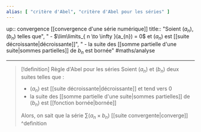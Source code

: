 ```yaml
---
alias: [ "critère d'Abel", "critère d'Abel pour les séries" ]
---
```

up:: convergence [[convergence d'une série numérique]] 
title:: "Soient $(a_{n})$, $(b_{n})$ telles que", " - $\lim\limits_{ n \to \infty }(a_{n}) = 0$ et $(a_{n})$ est [[suite décroissante|décroissante]]", " - la suite des [[somme partielle d'une suite|sommes partielles]] de $b_{n}$ est bornée"
#maths/analyse 

---

> [!definition] Règle d'Abel pour les séries
> Soient $(a_{n})$ et $(b_{n})$ deux suites telles que :
>  - $(a_{n})$ est [[suite décroissante|décroissante]] et tend vers $0$
>  - la suite des [[somme partielle d'une suite|sommes partielles]] de $(b_{n})$ est [[fonction bornée|bornée]]
> 
> Alors, on sait que la série $\sum\limits \left( a_{n} \times b_{n} \right)$ [[suite convergente|converge]]
^definition

